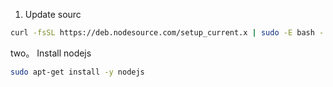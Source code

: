 1. Update sourc
```sh
curl -fsSL https://deb.nodesource.com/setup_current.x | sudo -E bash -
```
two。 Install nodejs
```sh
sudo apt-get install -y nodejs
```